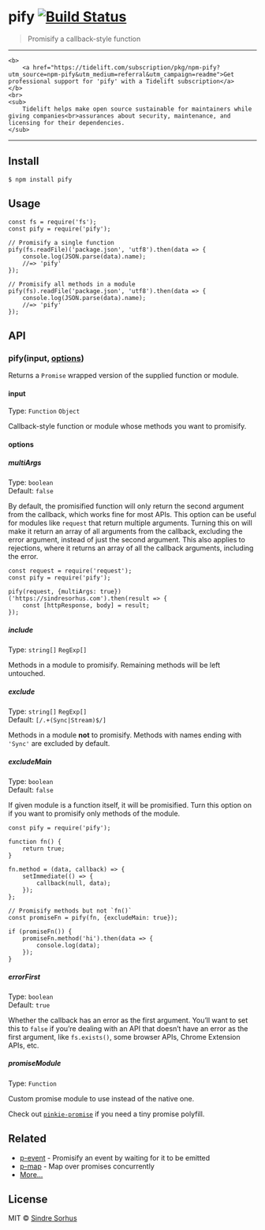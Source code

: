 pify [![Build Status](https://travis-ci.org/sindresorhus/pify.svg?branch=master)](https://travis-ci.org/sindresorhus/pify)
==========================================================================================================================

> Promisify a callback-style function

------------------------------------------------------------------------

    <b>
        <a href="https://tidelift.com/subscription/pkg/npm-pify?utm_source=npm-pify&utm_medium=referral&utm_campaign=readme">Get professional support for 'pify' with a Tidelift subscription</a>
    </b>
    <br>
    <sub>
        Tidelift helps make open source sustainable for maintainers while giving companies<br>assurances about security, maintenance, and licensing for their dependencies.
    </sub>

------------------------------------------------------------------------

Install
-------

    $ npm install pify

Usage
-----

    const fs = require('fs');
    const pify = require('pify');

    // Promisify a single function
    pify(fs.readFile)('package.json', 'utf8').then(data => {
        console.log(JSON.parse(data).name);
        //=> 'pify'
    });

    // Promisify all methods in a module
    pify(fs).readFile('package.json', 'utf8').then(data => {
        console.log(JSON.parse(data).name);
        //=> 'pify'
    });

API
---

### pify(input, [options](#options))

Returns a `Promise` wrapped version of the supplied function or module.

#### input

Type: `Function` `Object`

Callback-style function or module whose methods you want to promisify.

#### options

##### multiArgs

Type: `boolean`  
Default: `false`

By default, the promisified function will only return the second argument from the callback, which works fine for most APIs. This option can be useful for modules like `request` that return multiple arguments. Turning this on will make it return an array of all arguments from the callback, excluding the error argument, instead of just the second argument. This also applies to rejections, where it returns an array of all the callback arguments, including the error.

    const request = require('request');
    const pify = require('pify');

    pify(request, {multiArgs: true})('https://sindresorhus.com').then(result => {
        const [httpResponse, body] = result;
    });

##### include

Type: `string[]` `RegExp[]`

Methods in a module to promisify. Remaining methods will be left untouched.

##### exclude

Type: `string[]` `RegExp[]`  
Default: `[/.+(Sync|Stream)$/]`

Methods in a module **not** to promisify. Methods with names ending with `'Sync'` are excluded by default.

##### excludeMain

Type: `boolean`  
Default: `false`

If given module is a function itself, it will be promisified. Turn this option on if you want to promisify only methods of the module.

    const pify = require('pify');

    function fn() {
        return true;
    }

    fn.method = (data, callback) => {
        setImmediate(() => {
            callback(null, data);
        });
    };

    // Promisify methods but not `fn()`
    const promiseFn = pify(fn, {excludeMain: true});

    if (promiseFn()) {
        promiseFn.method('hi').then(data => {
            console.log(data);
        });
    }

##### errorFirst

Type: `boolean`  
Default: `true`

Whether the callback has an error as the first argument. You’ll want to set this to `false` if you’re dealing with an API that doesn’t have an error as the first argument, like `fs.exists()`, some browser APIs, Chrome Extension APIs, etc.

##### promiseModule

Type: `Function`

Custom promise module to use instead of the native one.

Check out [`pinkie-promise`](https://github.com/floatdrop/pinkie-promise) if you need a tiny promise polyfill.

Related
-------

-   [p-event](https://github.com/sindresorhus/p-event) - Promisify an event by waiting for it to be emitted
-   [p-map](https://github.com/sindresorhus/p-map) - Map over promises concurrently
-   [More…](https://github.com/sindresorhus/promise-fun)

License
-------

MIT © [Sindre Sorhus](https://sindresorhus.com)
